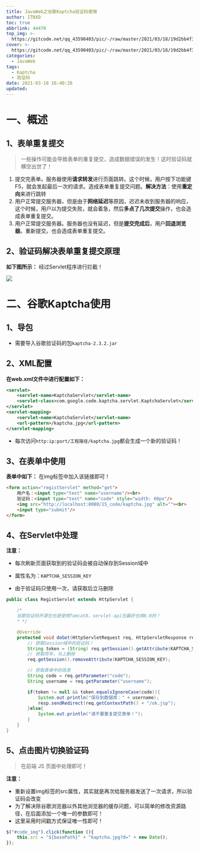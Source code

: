 ```yaml
---
title: JavaWeb之谷歌Kaptcha验证码使用
author: ITNXD
toc: true
abbrlink: 44470
top_img: >-
  https://gitcode.net/qq_43590403/pic/-/raw/master/2021/03/18/19d2bb4f35a6be2f5dfef634db6c2cd2.png
cover: >-
  https://gitcode.net/qq_43590403/pic/-/raw/master/2021/03/18/19d2bb4f35a6be2f5dfef634db6c2cd2.png
categories:
  - JavaWeb
tags:
  - Kaptcha
  - 验证码
date: 2021-03-18 16:40:28
updated:
---
```








# 一、概述







## 1、表单重复提交



> 一些操作可能会导致表单的重复提交，造成数据错误的发生！这时验证码就横空出世了！



1. 提交完表单。服务器使用**请求转发**进行页面跳转。这个时候，用户按下功能键 F5，就会发起最后一次的请求。造成表单重复提交问题。**解决方法**：使用**重定向**来进行跳转
2. 用户正常提交服务器，但是由于**网络延迟**等原因，迟迟未收到服务器的响应，这个时候，用户以为提交失败，就会着急，然后**多点了几次提交**操作，也会造成表单重复提交。
3. 用户正常提交服务器。服务器也没有延迟，但是**提交完成后**，用户**回退浏览器**。重新提交。也会造成表单重复提交。







## 2、验证码解决表单重复提交原理





**如下图所示：** 经过Servlet程序进行拦截！



![](https://gitcode.net/qq_43590403/pic/-/raw/master/2021/03/18/9090df039bb10f0a6a12ed31d67a78ca.png)





# 二、谷歌Kaptcha使用









## 1、导包



- 需要导入谷歌验证码的包`kaptcha-2.3.2.jar`









## 2、XML配置





**在web.xml文件中进行配置如下：**





```xml
<servlet>
    <servlet-name>KaptchaServlet</servlet-name>
    <servlet-class>com.google.code.kaptcha.servlet.KaptchaServlet</servlet-class>
</servlet>
<servlet-mapping>
    <servlet-name>KaptchaServlet</servlet-name>
    <url-pattern>/kaptcha.jpg</url-pattern>
</servlet-mapping>
```



- 每次访问`http:ip:port/工程路径/kaptcha.jpg`都会生成一个新的验证码！





## 3、在表单中使用





**表单中如下：** 在img标签中加入该链接即可！



```html
<form action="registServlet" method="get">
    用户名：<input type="text" name="username"/><br>
    验证码：<input type="text" name="code" style="width: 60px"/>
    <img src="http://localhost:8080/15_code/kaptcha.jpg" alt=""><br>
    <input type="submit"/>
</form>
```





## 4、在Servlet中处理





**注意：**

- 每次刷新页面获取到的验证码会被自动保存到Session域中

- 属性名为：`KAPTCHA_SESSION_KEY`

- 由于验证码只使用一次，请获取后立马删除

  





```java
public class RegistServlet extends HttpServlet {

    /*
    谷歌验证码开源包也是使用Tomcat8，servlet-api包最好也用8.0的！
    * */

    @Override
    protected void doGet(HttpServletRequest req, HttpServletResponse resp) throws ServletException, IOException {
        // 获取Session域中的验证码！
        String token = (String) req.getSession().getAttribute(KAPTCHA_SESSION_KEY);
        // 获取完毕，马上删除
        req.getSession().removeAttribute(KAPTCHA_SESSION_KEY);

        // 获取表单中的信息
        String code = req.getParameter("code");
        String username = req.getParameter("username");

        if(token != null && token.equalsIgnoreCase(code)){
            System.out.println("保存到数据库：" + username);
            resp.sendRedirect(req.getContextPath() + "/ok.jsp");
        }else{
            System.out.println("请不要重复提交表单！");
        }
    }
}
```



## 5、点击图片切换验证码



> 在前端 JS 页面中处理即可！



**注意：**

- 重新设置img标签的src属性，其实就是再次给服务器发送了一次请求，所以验证码会改变
- 为了解决除谷歌浏览器以外其他浏览器的缓存问题，可以简单的修改资源路径，在后面添加一个唯一的参数即可！
- 这里采用时间戳方式保证唯一性即可！



```javascript
$("#code_img").click(function (){
    this.src = "${basePath}" + "kaptcha.jpg?d=" + new Date();
});
```













